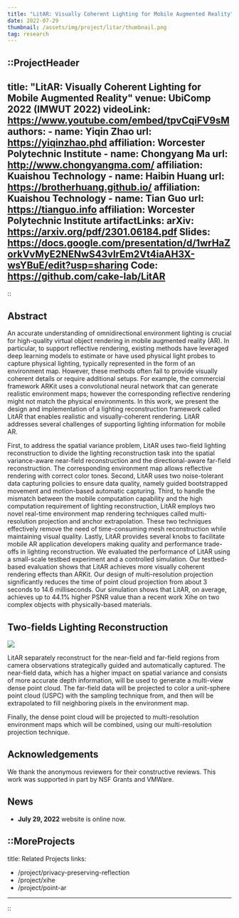 ```yaml
---
title: "LitAR: Visually Coherent Lighting for Mobile Augmented Reality"
date: 2022-07-29
thumbnail: /assets/img/project/litar/thumbnail.png
tag: research
---
```


::ProjectHeader
---
title: "LitAR: Visually Coherent Lighting for Mobile Augmented Reality"
venue: UbiComp 2022 (IMWUT 2022)
videoLink: https://www.youtube.com/embed/tpvCqiFV9sM
authors:
    - name: Yiqin Zhao
      url: https://yiqinzhao.phd
      affiliation: Worcester Polytechnic Institute
    - name: Chongyang Ma
      url: http://www.chongyangma.com/
      affiliation: Kuaishou Technology
    - name: Haibin Huang
      url: https://brotherhuang.github.io/
      affiliation: Kuaishou Technology
    - name: Tian Guo
      url: https://tianguo.info
      affiliation: Worcester Polytechnic Institute
artifactLinks:
    arXiv: https://arxiv.org/pdf/2301.06184.pdf
    Slides: https://docs.google.com/presentation/d/1wrHaZorkVvMyE2NENwS43vlrEm2Vt4iaAH3X-wsYBuE/edit?usp=sharing
    Code: https://github.com/cake-lab/LitAR
---
::

<!-- ![](/assets/img/project/litar/teaser.png) -->

## Abstract

An accurate understanding of omnidirectional environment lighting is crucial for high-quality virtual object rendering in mobile augmented reality (AR). In particular, to support reflective rendering, existing methods have leveraged deep learning models to estimate or have used physical light probes to capture physical lighting, typically represented in the form of an environment map. However, these methods often fail to provide visually coherent details or require additional setups. For example, the commercial framework ARKit uses a convolutional neural network that can generate realistic environment maps; however the corresponding reflective rendering might not match the physical environments. In this work, we present the design and implementation of a lighting reconstruction framework called LitAR that enables realistic and visually-coherent rendering. LitAR addresses several challenges of supporting lighting information for mobile AR.

First, to address the spatial variance problem, LitAR uses two-field lighting reconstruction to divide the lighting reconstruction task into the spatial variance-aware near-field reconstruction and the directional-aware far-field reconstruction. The corresponding environment map allows reflective rendering with correct color tones. Second, LitAR uses two noise-tolerant data capturing policies to ensure data quality, namely guided bootstrapped movement and motion-based automatic capturing. Third, to handle the mismatch between the mobile computation capability and the high computation requirement of lighting reconstruction, LitAR employs two novel real-time environment map rendering techniques called multi-resolution projection and anchor extrapolation. These two techniques effectively remove the need of time-consuming mesh reconstruction while maintaining visual quality. Lastly, LitAR provides several knobs to facilitate mobile AR application developers making quality and performance trade-offs in lighting reconstruction. We evaluated the performance of LitAR using a small-scale testbed experiment and a controlled simulation. Our testbed-based evaluation shows that LitAR achieves more visually coherent rendering effects than ARKit. Our design of multi-resolution projection significantly reduces the time of point cloud projection from about 3 seconds to 14.6 milliseconds. Our simulation shows that LitAR, on average, achieves up to 44.1% higher PSNR value than a recent work Xihe on two complex objects with physically-based materials.

## Two-fields Lighting Reconstruction

![](/assets/img/project/litar/litar_workflow.png)

LitAR separately reconstruct for the near-field and far-field regions from camera observations strategically guided and automatically captured. The near-field data, which has a higher impact on spatial variance and consists of more accurate depth information, will be used to generate a multi-view dense point cloud. The far-field data will be projected to color a unit-sphere point cloud (USPC) with the sampling technique from, and then will be extrapolated to fill neighboring pixels in the environment map.

Finally, the dense point cloud will be projected to multi-resolution environment maps which will be combined,
using our multi-resolution projection technique.

## Acknowledgements
We thank the anonymous reviewers for their constructive reviews. This work was supported in part by NSF Grants and VMWare.

## News

- **July 29, 2022** website is online now.

::MoreProjects
---
title: Related Projects
links:
  - /project/privacy-preserving-reflection
  - /project/xihe
  - /project/point-ar
---
::
